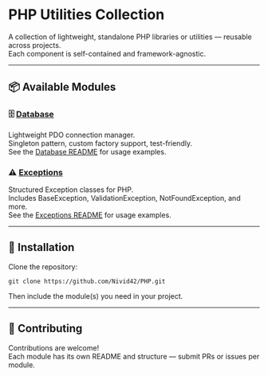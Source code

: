# PHP Utilities Collection

A collection of lightweight, standalone PHP libraries or utilities — reusable across projects.  
Each component is self-contained and framework-agnostic.

---

## 📦 Available Modules

### 🗄️ [Database](./Database)
Lightweight PDO connection manager.  
Singleton pattern, custom factory support, test-friendly.  
See the [Database README](./Database/README.md) for usage examples.

### ⚠️ [Exceptions](./Exceptions)
Structured Exception classes for PHP.  
Includes BaseException, ValidationException, NotFoundException, and more.  
See the [Exceptions README](./Exceptions/README.md) for usage examples.


---

## 🚀 Installation
Clone the repository:
```
git clone https://github.com/Nivid42/PHP.git
```

Then include the module(s) you need in your project.

---

## 🤝 Contributing
Contributions are welcome!  
Each module has its own README and structure — submit PRs or issues per module.

